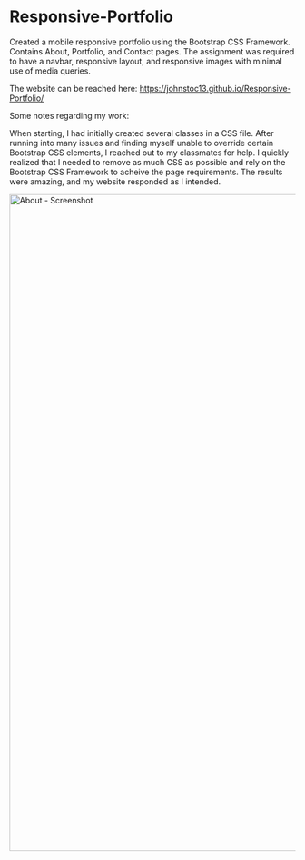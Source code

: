 # Responsive-Portfolio

Created a mobile responsive portfolio using the Bootstrap CSS Framework. Contains About, Portfolio, and Contact pages. The assignment was required to have a navbar, responsive layout, and responsive images with minimal use of media queries.

The website can be reached here:  https://johnstoc13.github.io/Responsive-Portfolio/

Some notes regarding my work:

When starting, I had initially created several classes in a CSS file. After running into many issues and finding myself unable to override certain Bootstrap CSS elements, I reached out to my classmates for help. I quickly realized that I needed to remove as much CSS as possible and rely on the Bootstrap CSS Framework to acheive the page requirements. The results were amazing, and my website responded as I intended.

<img width="1157" alt="About - Screenshot" src="https://user-images.githubusercontent.com/66090689/85654659-8dd57d00-b67c-11ea-8094-5fa613548103.png">
